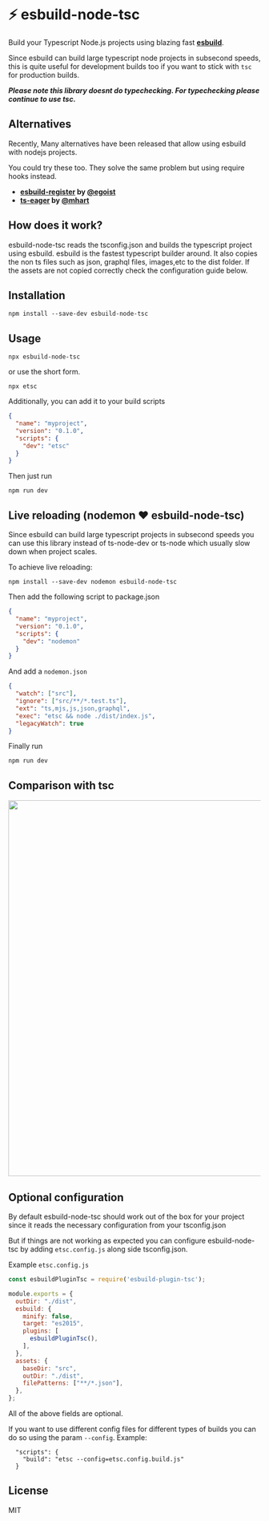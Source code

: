 # ⚡️ esbuild-node-tsc

Build your Typescript Node.js projects using blazing fast **[esbuild](https://github.com/evanw/esbuild)**.

Since esbuild can build large typescript node projects in subsecond speeds, this is quite useful for development builds too if you want to stick with `tsc` for production builds.

**_Please note this library doesnt do typechecking. For typechecking please continue to use tsc._**

## Alternatives

Recently, Many alternatives have been released that allow using esbuild with nodejs projects.

You could try these too. They solve the same problem but using require hooks instead.

- **[esbuild-register](https://github.com/egoist/esbuild-register) by [@egoist](https://github.com/egoist)**
- **[ts-eager](https://github.com/mhart/ts-eager) by [@mhart](https://github.com/mhart)**

## How does it work?

esbuild-node-tsc reads the tsconfig.json and builds the typescript project using esbuild. esbuild is the fastest typescript builder around. It also copies the non ts files such as json, graphql files, images,etc to the dist folder. If the assets are not copied correctly check the configuration guide below.

## Installation

```
npm install --save-dev esbuild-node-tsc
```

## Usage

```
npx esbuild-node-tsc
```

or use the short form.

```
npx etsc
```

Additionally, you can add it to your build scripts

```json
{
  "name": "myproject",
  "version": "0.1.0",
  "scripts": {
    "dev": "etsc"
  }
}
```

Then just run

```
npm run dev
```

## Live reloading (nodemon ❤️ esbuild-node-tsc)

Since esbuild can build large typescript projects in subsecond speeds you can use this library instead of ts-node-dev or ts-node which usually slow down when project scales.

To achieve live reloading:

```
npm install --save-dev nodemon esbuild-node-tsc
```

Then add the following script to package.json

```json
{
  "name": "myproject",
  "version": "0.1.0",
  "scripts": {
    "dev": "nodemon"
  }
}
```

And add a `nodemon.json`

```json
{
  "watch": ["src"],
  "ignore": ["src/**/*.test.ts"],
  "ext": "ts,mjs,js,json,graphql",
  "exec": "etsc && node ./dist/index.js",
  "legacyWatch": true
}
```

Finally run

```
npm run dev
```

## Comparison with tsc

<img src="https://user-images.githubusercontent.com/4029423/94347242-c6497600-0032-11eb-8a66-4311adf04554.gif" width="638" height="750">


## Optional configuration

By default esbuild-node-tsc should work out of the box for your project since it reads the necessary configuration from your tsconfig.json

But if things are not working as expected you can configure esbuild-node-tsc by adding `etsc.config.js` along side tsconfig.json.

Example `etsc.config.js`

```js
const esbuildPluginTsc = require('esbuild-plugin-tsc');

module.exports = {
  outDir: "./dist",
  esbuild: {
    minify: false,
    target: "es2015",
    plugins: [
      esbuildPluginTsc(),
    ],
  },
  assets: {
    baseDir: "src",
    outDir: "./dist",
    filePatterns: ["**/*.json"],
  },
};
```

All of the above fields are optional.

If you want to use different config files for different types of builds you can do so using the param `--config`. Example:

```
  "scripts": {
    "build": "etsc --config=etsc.config.build.js"
  }
```

## License

MIT
